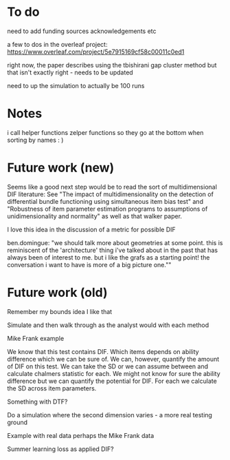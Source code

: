 # To do

need to add funding sources acknowledgements etc

a few to dos in the overleaf project: https://www.overleaf.com/project/5e7915169cf58c00011c0ed1

right now, the paper describes using the tbishirani gap cluster method but that isn't exactly right - needs to be updated

need to up the simulation to actually be 100 runs

# Notes

i call helper functions zelper functions so they go at the bottom when sorting by names : )


# Future work (new)

Seems like a good next step would be to read the sort of multidimensional DIF literature: See "The impact of multidimensionality on the detection of differential bundle functioning using simultaneous item bias test" and "Robustness of item parameter estimation programs to assumptions of unidimensionality and normality" as well as that walker paper.

I love this idea in the discussion of a metric for possible DIF

ben.domingue: "we should talk more about geometries at some point. this is reminiscent of the 'architecture' thing i've talked about in the past that has always been of interest to me. but i like the grafs as a starting point! the conversation i want to have is more of a big picture one.""

# Future work (old)

Remember my bounds idea I like that

Simulate and then walk through as the analyst would with each method

Mike Frank example

We know that this test contains DIF. Which items depends on ability difference which we can be sure of. We can, however, quantify the amount of DIF on this test. We can take the SD or we can assume between and calculate chalmers statistic for each. We might not know for sure the ability difference but we can quantify the potential for DIF. For each we calculate the SD across item parameters. 

Something with DTF?

Do a simulation where the second dimension varies - a more real testing ground

Example with real data perhaps the Mike Frank data 

Summer learning loss as applied DIF?

